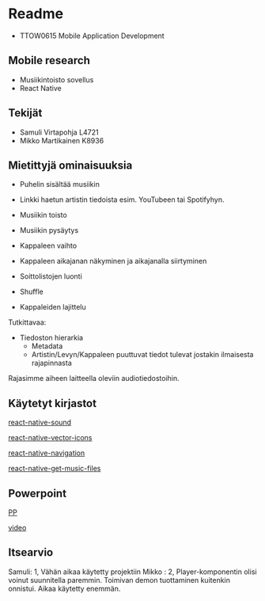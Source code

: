 # Readme 

* TTOW0615 Mobile Application Development 

## Mobile research

* Musiikintoisto sovellus
* React Native

## Tekijät
- Samuli Virtapohja L4721
- Mikko Martikainen K8936

## Mietittyjä ominaisuuksia

- Puhelin sisältää musiikin
- Linkki haetun artistin tiedoista esim. YouTubeen tai Spotifyhyn.
- Musiikin toisto
- Musiikin pysäytys
- Kappaleen vaihto

- Kappaleen aikajanan näkyminen ja aikajanalla siirtyminen
- Soittolistojen luonti
- Shuffle
- Kappaleiden lajittelu

Tutkittavaa:
- Tiedoston hierarkia
    - Metadata
    - Artistin/Levyn/Kappaleen puuttuvat tiedot tulevat jostakin ilmaisesta rajapinnasta

Rajasimme aiheen laitteella oleviin audiotiedostoihin.

## Käytetyt kirjastot

[react-native-sound](https://github.com/zmxv/react-native-sound)

[react-native-vector-icons](https://github.com/oblador/react-native-vector-icons)

[react-native-navigation](https://facebook.github.io/react-native/docs/navigation)

[react-native-get-music-files](https://www.npmjs.com/package/react-native-get-music-files)

## Powerpoint

[PP](https://jamkstudent-my.sharepoint.com/:p:/g/personal/l4721_student_jamk_fi/EZqUAIN2UB9FvkpvvpAryf8BtDdpp5ci5SpR9nQjbbZjoA?e=BXBOIQ)

[video](https://www.youtube.com/watch?v=9Nmv-zwEBCY&feature=youtu.be)

## Itsearvio

Samuli: 1, Vähän aikaa käytetty projektiin
Mikko : 2, Player-komponentin olisi voinut suunnitella paremmin. Toimivan demon tuottaminen kuitenkin onnistui. Aikaa käytetty enemmän.
